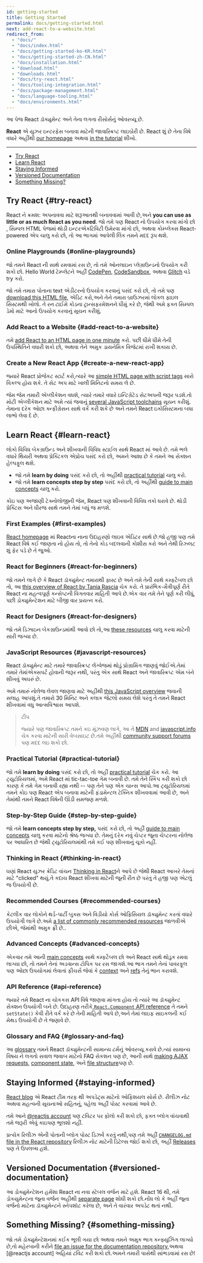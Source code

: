 ```yaml
---
id: getting-started
title: Getting Started
permalink: docs/getting-started.html
next: add-react-to-a-website.html
redirect_from:
  - "docs/"
  - "docs/index.html"
  - "docs/getting-started-ko-KR.html"
  - "docs/getting-started-zh-CN.html"
  - "docs/installation.html"
  - "download.html"
  - "downloads.html"
  - "docs/try-react.html"
  - "docs/tooling-integration.html"
  - "docs/package-management.html"
  - "docs/language-tooling.html"
  - "docs/environments.html"
---
```


આ પેજ React ડૉક્યુમેન્ટ અને તેના લગતા રીસોર્સનું ઓવરવ્યૂ છે.

**React** એ યુઝર ઇન્ટરફેસ બનાવા માટેની જાવાસ્ક્રિપ્ટ લાઇબ્રેરી છે. React શું છે તેના વિષે વધારે અહીંથી [our homepage](/) અથવા [in the tutorial](/tutorial/tutorial.html) શીખો.

---

- [Try React](#try-react)
- [Learn React](#learn-react)
- [Staying Informed](#staying-informed)
- [Versioned Documentation](#versioned-documentation)
- [Something Missing?](#something-missing)

## Try React {#try-react}

React ને ક્રમશ: અપનાવવા માટે શરૂઆતથી બનાવવામાં આવી છે,અને **you can use as little or as much React as you need**. જો તમે પણ React નો ઉપયોગ કરવા માંગો છો , સિમ્પલ HTML પેજમાં થોડી ઇન્ટરએકટિવિટી ઉમેરવા માંગો છો, અથવા કોમ્પ્લેક્સ React-powered એપ ચાલુ કરો છો, તો આ ભાગમાં આપેલી લિંક તમને મદદ રૂપ થશે.

### Online Playgrounds {#online-playgrounds}

જો તમને React ની સાથે રમવામાં રસ છે, તો તમે ઓનલાઇન પ્લેગ્રાઉન્ડનો ઉપયોગ કરી શકો છો. Hello World ટેમ્પ્લેટને અહીં [CodePen](codepen://hello-world), [CodeSandbox](https://codesandbox.io/s/new), અથવા [Glitch](https://glitch.com/edit/#!/remix/starter-react-template) વડે try કરો.

જો તમે તમારા પોતાના text એડીટરનો ઉપયોગ કરવાનું પસંદ કરો છો, તો તમે પણ [download this HTML file](https://raw.githubusercontent.com/reactjs/reactjs.org/master/static/html/single-file-example.html), એડિટ કરો,અને તેને તમારા બ્રાઉઝરમાં લોકલ ફાઇલ સિસ્ટમથી ખોલો. તે રન ટાઈમે કોડના ટ્રાન્સફરમેશનને ધીમું કરે છે, જેથી અમે ફક્ત સિમ્પલ ડેમો માટે આનો ઉપયોગ કરવાનું સૂચન કરીશું.  

### Add React to a Website {#add-react-to-a-website}

તમે [add React to an HTML page in one minute](/docs/add-react-to-a-website.html) કરો. પછી ધીમે ધીમે તેની ઉપસ્થિતિને વધારી શકો છો, અથવા તેને અમુક ડાયનેમિક વિજેટમાં રાખી શકાય છે. 

### Create a New React App {#create-a-new-react-app}

જ્યારે React પ્રોજેકટ સ્ટાર્ટ કરો,ત્યારે આ [simple HTML page with script tags](/docs/add-react-to-a-website.html) સારો વિકલ્પ હોય શકે. તે સેટ અપ માટે ખાલી મિનિટનો સમય લે છે.

જેમ જેમ તમારી એપ્લીકેશન વધશે, ત્યારે તમારે વધારે ઇન્ટિગ્રેટેડ સેટઅપની જરૂર પડશે.તો મોટી એપ્લીકેશન માટે અમે ત્યાં જવાનું [several JavaScript toolchains](/docs/create-a-new-react-app.html) સૂચન કરીશું. તેમાના દરેક ઓછા ક્ન્ફીગ્રેસન સાથે વર્ક કરી શકે છે અને તમને React ઇકોસિસ્ટમના બધા લાભો લેવા દે છે.

## Learn React {#learn-react}

લોકો વિવિધ બેકગ્રાઉન્ડ અને શીખવાની  વિવિધ સ્ટાઈલ સાથે React માં આવે છે. તમે ભલે વધારે થિયરી અથવા પ્રેક્ટિકલ એપ્રોચ પસંદ કરો છો, અમને આશા છે કે તમને આ સેક્શન હેલ્પફૂલ થશે.

* જો તમે **learn by doing** પસંદ કરો છો, તો અહીંથી [practical tutorial](/tutorial/tutorial.html) ચાલુ કરો.
* જો તમે **learn concepts step by step**  પસંદ કરો છો, તો અહીંથી [guide to main concepts](/docs/hello-world.html) ચાલુ કરો.

કોઇ પણ અજાણી ટેક્નોલોજીની જેમ, React પણ શીખવાની વિવિધ તકો ધરાવે છે. થોડી પ્રેક્ટિસ અને ધીરજ સાથે તમને તેમાં બધું જ મળશે.


### First Examples {#first-examples}

[React homepage](/) માં Reactના નાના ઉદાહરણો લાઇવ એડિટર સાથે છે.જો હજી પણ તમે React વિષે કઈ જાણતા નો હોય તો, તો તેનો કોડ બદલવાની કોશીસ કરો અને તેથી રિઝ્લટ શું ફેર પડે છે તે જુઓ.

### React for Beginners {#react-for-beginners}

જો તમને લાગે છે કે React ડૉક્યુમેન્ટ તમારાથી ફાસ્ટ છે અને તમે તેની સાથે કમ્ફર્ટેબલ છો તો, આ [this overview of React by Tania Rascia](https://www.taniarascia.com/getting-started-with-react/) ચેક કરો. તે પ્રારંભિક-મૈત્રીપૂર્ણ રીતે React ના મહત્વપૂર્ણ કન્સેપ્ટની વિગતવાર માહિતી આપે છે.એક વાર તમે તેને પૂર્ણ કરી લીધું, પછી ડોક્યુમેન્ટેશન માટે બીજી વાર પ્રયત્ન કરો. 

### React for Designers {#react-for-designers}

જો તમે ડિઝાઇન બેકગ્રાઉન્ડમાંથી આવો છો તો,આ [these resources](https://reactfordesigners.com/) ચાલુ કરવા માટેની સારી જગ્યા છે.

### JavaScript Resources {#javascript-resources}

React ડૉક્યુમેન્ટ માટે તમારે જાવાસ્ક્રિપ્ટ લેંગ્વેજમાં થોડું પ્રોગ્રામિંગ જાણવું જોઈએ.તેમાં તમારે તેમાંએક્સપર્ટ હોવાની જરૂર નથી, પરંતુ એક સાથે React અને જાવાસ્ક્રિપ્ટ એમ બંને શીખવું અઘરું છે. 

અમે તમારું નોલેજ લેવલ જાણવા માટે અહીંથી [this JavaScript overview](https://developer.mozilla.org/en-US/docs/Web/JavaScript/A_re-introduction_to_JavaScript) જવાની સલાહ આપશું.તે તમારો 30 મિનિટ અને કલાક જેટલો સમય લેશે પરંતુ તે તમને React શીખવામાં વધુ આત્મવિશ્વાસ આપશે.

>ટીપ
>
>જ્યારે પણ જાવાસ્ક્રિપ્ટ તમને કઇ મૂંઝવણ લાગે, આ તે [MDN](https://developer.mozilla.org/en-US/docs/Web/JavaScript) and [javascript.info](https://javascript.info/) ચેક કરવા માટેની સારી વેબસાઇટ છે.તમે અહીંથી [community support forums](/community/support.html) પણ મદદ લઇ શકો છો.

### Practical Tutorial {#practical-tutorial}

જો તમે **learn by doing** પસંદ કરો છો, તો અહીં [practical tutorial](/tutorial/tutorial.html) ચેક કરો. આ ટ્યુટોરિયલમાં, અમે React માં tic-tac-toe ગેમ બનાવી છે. તમે તેને સ્કિપ કરી શકો છો કારણ કે તમે ગેમ બનાવી રહ્યા નથી -- પણ તેને પણ એક ચાન્સ આપો.આ ટ્યુટોરિયલમાં તમને કોઇ પણ React એપ બનાવા માટેની ફંડામેન્ટલ ટેક્નિક શીખવવામાં આવી છે, અને તેમાંથી તમને React વિષેની ઊંડી સમજણ મળશે.


### Step-by-Step Guide {#step-by-step-guide}

જો તમે **learn concepts step by step,** પસંદ કરો છો, તો અહીં [guide to main concepts](/docs/hello-world.html) ચાલુ કરવા માટેનો શ્રેષ્ઠ જગ્યા છે. તેમનું દરેક નવું ચેપ્ટર જૂના ચેપ્ટરના નોલેજ પર આધારિત છે જેથી ટ્યુટોરિયલમાંથી તમે કઈ પણ શીખવાનું ચૂકો નહીં.

### Thinking in React {#thinking-in-react}

ઘણાં React યુઝર ક્રેડિટ વાંચન [Thinking in React](/docs/thinking-in-react.html)ને આપે છે જેથી React આખરે તેમનાં માટે "clicked" થયું.તે કદાચ React શીખવા માટેની જૂની રીત છે પરંતુ તે હજી પણ એટલું જ ઉપયોગી છે.

### Recommended Courses {#recommended-courses}

કેટલીક વાર લોકોને થર્ડ-પાર્ટી બુક્સ અને વિડીયો કોર્સ ઓફિસિયલ ડૉક્યુમેન્ટ કરતાં વધારે ઉપયોગી લાગે છે.અમે [a list of commonly recommended resources](/community/courses.html) જાળવીએ છીએ, જેમાંથી અમુક ફ્રી છે.. 

### Advanced Concepts {#advanced-concepts}

એકવાર તમે આની [main concepts](/docs/hello-world.html) સાથે કમ્ફર્ટેબલ છો અને React સાથે થોડુક રમવા લાગ્યા છો, તો તમને તેનાં અડવાન્સ ટોપિક પર રસ જાગશે.આ ભાગ તમને તેનાં પાવરફૂલ પણ ઓછા ઉપયોગમાં લેવાતાં ફીચર્સ જેવાં કે [context](/docs/context.html) અને [refs](/docs/refs-and-the-dom.html) તેનું ભાન કરાવશે.

### API Reference {#api-reference}

જ્યારે તમે React ના ચોકકસ API વિષે જાણવા માંગતા હોય તો ત્યારે આ ડૉક્યુમેન્ટ સેક્શન ઉપયોગી બને છે. ઉદાહરણ તરીકે,[`React.Component` API reference](/docs/react-component.html) તે તમને `setState()` કેવી રીતે વર્ક કરે છે તેની માહિતી આપે છે,અને તેમાં લાઇફ સાઇકલની કઈ મેથડ ઉપયોગી છે તે જણાવે છે.

### Glossary and FAQ {#glossary-and-faq}

આ [glossary](/docs/glossary.html) તમને React ડૉક્યુમેન્ટની સામાન્ય ટર્મનું ઓવરવ્યૂ કરાવે છે.ત્યાં સામાન્ય વિષય ને લગતો સવાલ જવાબ માટેનો FAQ સેકશન પણ છે, આની સાથે [making AJAX requests](/docs/faq-ajax.html), [component state](/docs/faq-state.html), અને [file structure](/docs/faq-structure.html)પણ છે.

## Staying Informed {#staying-informed}

[React blog](/blog/) એ React ટીમ તરફ થી અપડેટ્સ માટેનો ઓફિશયલ સોર્સ છે. રીલીઝ નોટ અથવા મહત્વની સૂચનાઓ સહિતનું, પહેલા અહીં પોસ્ટ કરવામાં આવે છે.

તમે આને [@reactjs account](https://twitter.com/reactjs) પણ ટવિટર પર ફોલો કરી શકો છો, ફક્ત બ્લોગ વાંચવાથી તમે જરૂરી એવું કાઇપણ ભૂલશો નહીં.

પ્રત્યેક રિલીઝ એની પોતાની બ્લોગ પોસ્ટ ડિઝર્વ કરતું નથી,પણ તમે અહીં [`CHANGELOG.md` file in the React repository](https://github.com/facebook/react/blob/master/CHANGELOG.md) રિલીઝ નોટ માટેની ડિટેલ્સ જોઈ શકો છો, અહીં [Releases](https://github.com/facebook/react/releases) પણ તે ઉપલબ્ધ હશે.


## Versioned Documentation {#versioned-documentation}

આ ડોક્યુમેન્ટેશન હમેંશા React ના નવા સ્ટેબલ વર્જન માટે હશે. React 16 થી, તમે ડોકયુમેન્ટના જૂના વર્જન અહીથી [separate page](/versions) શોધી શકો છો.નોંધ લો કે અહીં જૂના વર્જનો માટેના ડૉક્યુમેન્ટને સ્નેપશૉટ કરેલા છે, અને તે વારંવાર અપડેટ થતાં નથી.

## Something Missing? {#something-missing}

જો તમે ડોક્યુમેન્ટેશનમાં કઈક ભૂલી ગયા છો અથવા તમને અમુક ભાગ કન્ફ્યુઝિંગ લાગ્યો છે,તો મહેરબાની કરીને [file an issue for the documentation repository](https://github.com/reactjs/reactjs.org/issues/new),અથવા  [@reactjs account] અહિયાં ટવિટ કરી શકો છો.અમને તમારી પાસેથી સાંભડવામાં રસ છે!